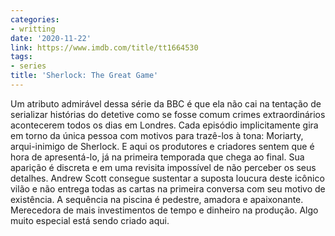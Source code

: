 ```yaml
---
categories:
- writting
date: '2020-11-22'
link: https://www.imdb.com/title/tt1664530
tags:
- series
title: 'Sherlock: The Great Game'
---
```


Um atributo admirável dessa série da BBC é que ela não cai na tentação de serializar histórias do detetive como se fosse comum crimes extraordinários acontecerem todos os dias em Londres. Cada episódio implicitamente gira em torno da única pessoa com motivos para trazê-los à tona: Moriarty, arqui-inimigo de Sherlock. E aqui os produtores e criadores sentem que é hora de apresentá-lo, já na primeira temporada que chega ao final. Sua aparição é discreta e em uma revisita impossível de não perceber os seus detalhes. Andrew Scott consegue sustentar a suposta loucura deste icônico vilão e não entrega todas as cartas na primeira conversa com seu motivo de existência. A sequência na piscina é pedestre, amadora e apaixonante. Merecedora de mais investimentos de tempo e dinheiro na produção. Algo muito especial está sendo criado aqui.